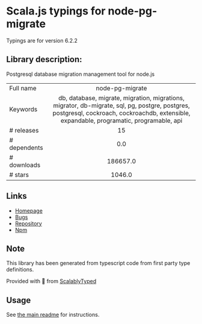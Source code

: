 
# Scala.js typings for node-pg-migrate

Typings are for version 6.2.2

## Library description:
Postgresql database migration management tool for node.js

|                    |                 |
| ------------------ | :-------------: |
| Full name          | node-pg-migrate |
| Keywords           | db, database, migrate, migration, migrations, migrator, db-migrate, sql, pg, postgre, postgres, postgresql, cockroach, cockroachdb, extensible, expandable, programatic, programable, api |
| # releases         | 15 |
| # dependents       | 0.0 |
| # downloads        | 186657.0 |
| # stars            | 1046.0 |

## Links
- [Homepage](https://github.com/salsita/node-pg-migrate#readme)
- [Bugs](https://github.com/salsita/node-pg-migrate/issues)
- [Repository](https://github.com/salsita/node-pg-migrate)
- [Npm](https://www.npmjs.com/package/node-pg-migrate)
    


## Note
This library has been generated from typescript code from first party type definitions.

Provided with :purple_heart: from [ScalablyTyped](https://github.com/oyvindberg/ScalablyTyped)

## Usage
See [the main readme](../../readme.md) for instructions.



